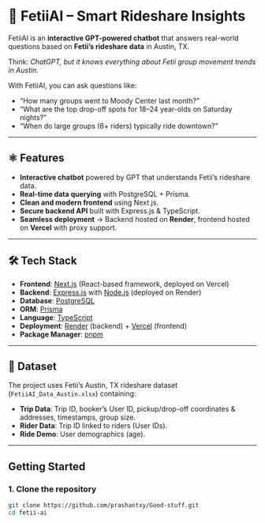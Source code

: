 # 🚐 FetiiAI – Smart Rideshare Insights

FetiiAI is an **interactive GPT-powered chatbot** that answers real-world questions based on **Fetii’s rideshare data** in Austin, TX.

Think: *ChatGPT, but it knows everything about Fetii group movement trends in Austin.*

With FetiiAI, you can ask questions like:
- “How many groups went to Moody Center last month?”
- “What are the top drop-off spots for 18–24 year-olds on Saturday nights?”
- “When do large groups (6+ riders) typically ride downtown?”

---

## ⚛️ Features
- **Interactive chatbot** powered by GPT that understands Fetii’s rideshare data.  
- **Real-time data querying** with PostgreSQL + Prisma.  
- **Clean and modern frontend** using Next.js.  
- **Secure backend API** built with Express.js & TypeScript.  
- **Seamless deployment** → Backend hosted on **Render**, frontend hosted on **Vercel** with proxy support.  

---

## 🛠 Tech Stack
- **Frontend**: [Next.js](https://nextjs.org/) (React-based framework, deployed on Vercel)  
- **Backend**: [Express.js](https://expressjs.com/) with [Node.js](https://nodejs.org/) (deployed on Render)  
- **Database**: [PostgreSQL](https://www.postgresql.org/)  
- **ORM**: [Prisma](https://www.prisma.io/)  
- **Language**: [TypeScript](https://www.typescriptlang.org/)  
- **Deployment**: [Render](https://render.com/) (backend) + [Vercel](https://vercel.com/) (frontend)  
- **Package Manager**: [pnpm](https://pnpm.io/)  

---

## 📂 Dataset
The project uses Fetii’s Austin, TX rideshare dataset (`FetiiAI_Data_Austin.xlsx`) containing:
- **Trip Data**: Trip ID, booker’s User ID, pickup/drop-off coordinates & addresses, timestamps, group size.  
- **Rider Data**: Trip ID linked to riders (User IDs).  
- **Ride Demo**: User demographics (age).  

---

##  Getting Started

### 1. Clone the repository
```bash
git clone https://github.com/prashantxy/Good-stuff.git
cd fetii-ai
